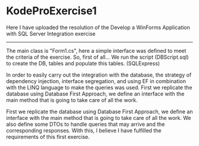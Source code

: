 # KodeProExercise1
Here I have uploaded the resolution of the Develop a WinForms Application with SQL Server Integration exercise

----------
The main class is "Form1.cs", here a simple interface was defined to meet the criteria of the exercise.
So, first of all... We run the script (DBScript.sql) to create the DB, tables and populate this tables. (SQLExpress)

In order to easily carry out the integration with the database, the strategy of dependency injection, interface segregation, and using EF in combination with the LINQ language to make the queries was used.
First we replicate the database using Database First Approach, we define an interface with the main method that is going to take care of all the work.

First we replicate the database using Database First Approach, we define an interface with the main method that is going to take care of all the work. We also define some DTOs to handle queries that may arrive and the corresponding responses.
With this, I believe I have fulfilled the requirements of this first exercise.
